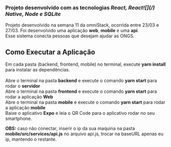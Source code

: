 <h3>Projeto desenvolvido com as tecnologias <i>React, React![](/) Native, Node e SQLite</i></h3>

Projeto desenvolvido na semana 11 da omniStack, ocorrida entre 23/03 e 27/03. Foi desenvolvido uma aplicação <b>web</b>, <b>mobile</b> e uma <b>api</b>.<br/>
Esse sistema conecta pessoas que desejam ajudar as ONGS.</br>

<h2>Como Executar a Aplicação</h2>

Em cada pasta (backend, frontend, mobile) no terminal, execute <b>yarn install</b> para instalar as dependências.</br></br>
Abre o terminal na pasta <b>backend</b> e execute o comando <b>yarn start</b> para rodar o <b>servidor</b></br>
Abre o terminal na pasta <b>frontend</b> e execute o comando <b>yarn start</b> para rodar a aplicação <b>Web</b></br>
Abre o terminal na pasta <b>mobile</b> e execute o comando <b>yarn start</b> para rodar a aplicação <b>mobile</b></br>
Baixe o aplicativo <b>Expo</b> e leia o QR Code para o aplicativo rodar no seu smartphone.

<b>OBS:</b> caso não conectar, inserir o ip da sua maquina na pasta  <b>mobile/src/services/api.js</b> no arquivo api.js, trocar na  baseURL apenas eu ip, mantendo o restante.



